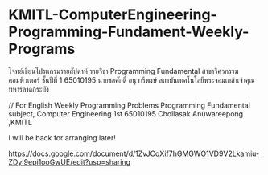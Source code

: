 # KMITL-ComputerEngineering-Programming-Fundament-Weekly-Programs
โจทย์เขียนโปรเเกรมรายสัปดาห์
รายวิชา Programming Fundamental สาขาวิศวกรรมคอมพิวเตอร์ ชั้นปีที่ 1
65010195 นายชลศักดิ์ อนุวารีพงษ์ สถาบันเทคโนโลยีพระจอมเกล้าเจ้าคุณทหารลาดกระบัง 

// For English
Weekly Programming Problems
Programming Fundamental subject, Computer Engineering 1st 
65010195 Chollasak Anuwareepong ,KMITL

I will be back for arranging later!

https://docs.google.com/document/d/1ZvJCqXif7hGMGWO1VD9V2Lkamiu-ZDyI9epi1ooGwUE/edit?usp=sharing

